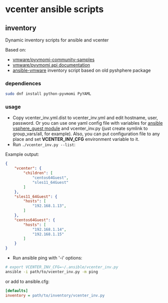 # vcenter ansible scripts

## inventory

Dynamic inventory scripts for ansible and vcenter

Based on:

* [vmware/pyvmomi-community-samples][1]
* [vmware/pyvmomi api documentation][2]
* [ansible-vmware][3] inventory script based on old pyshphere package

### dependiences

```bash
sudo dnf install python-pyvmomi PyYAML
```

### usage

* Copy vcenter_inv.yml.dist to vcenter_inv.yml and edit hostname, user,
  password. Or you can use one yaml config file with variables for
  [ansible vsphere_guest module][4] and vcenter_inv.py (just create symlink to
  group_vars/all, for example). Also, you can put configuration file to any place
  and set **VCENTER_INV_CFG** environment variable to it.
* Run ```./vcenter_inv.py --list```:

Example output:

```json
{
    "vcenter": {
        "children": [
            "centos64Guest",
            "sles11_64Guest"
        ]
    },
    "sles11_64Guest": {
        "hosts": [
            "192.168.1.13",
        ]
    },
    "centos64Guest": {
        "hosts": [
            "192.168.1.14",
            "192.168.1.15"
        ]
    }
}
```

* Run ansible ping with '-i' options:

```bash
# export VCENTER_INV_CFG=~/.ansible/vcenter_inv.py
ansible -i path/to/vcenter_inv.py -m ping
```

or add to ansible.cfg:

```ini
[defaults]
inventory = path/to/inventory/vcenter_inv.py
```

[1]: https://github.com/vmware/pyvmomi-community-samples/blob/master/samples/list_vmwaretools_status.py
[2]: https://github.com/vmware/pyvmomi
[3]: https://github.com/RaymiiOrg/ansible-vmware
[4]: http://docs.ansible.com/ansible/vsphere_guest_module.html
